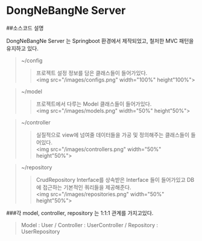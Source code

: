 # DongNeBangNe Server

##소스코드 설명

DongNeBangNe Server 는 Springboot 환경에서 제작되었고, 철저한 MVC 패턴을 유지하고 있다.


>~/config
>>프로젝트 설정 정보를 담은 클래스들이 들어가있다.<br>
<img src="/images/configs.png" width="100%" height"100%"></img>

>~/model
>>프로젝트에서 다루는 Model 클래스들이 들어가있다.<br>
<img src="/images/models.png" width="50%" height"50%"></img>


>~/controller
>>실질적으로 view에 넘여줄 데이터들을 가공 및 정의해주는 클래스들이 들어있다.<br>
<img src="/images/controllers.png" width="50%" height"50%"></img>


>~/repository
>>CrudRepository Interface를 상속받은 Interface 들이 들어가있고
  DB에 접근하는 기본적인 쿼리들을 제공해준다.<br>
<img src="/images/repositories.png" width="50%" height"50%"></img>

###각 model, controller, repository 는 1:1:1 관계를 가지고있다.
>Model : User / Controller : UserController / Repository : UserRepository
